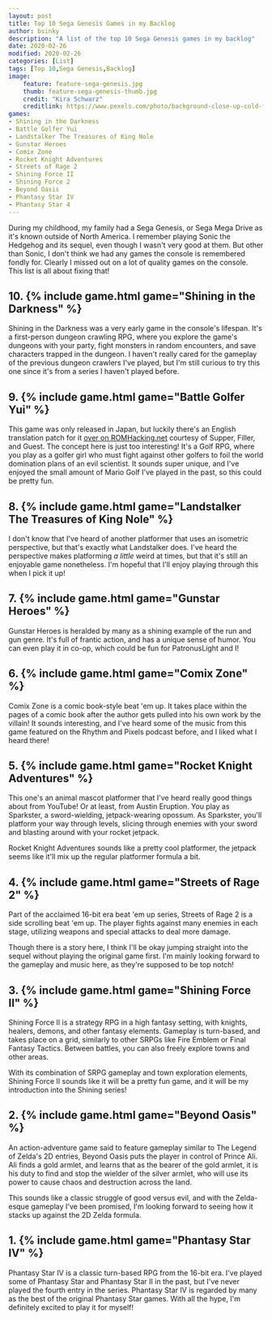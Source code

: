 ```yaml
---
layout: post
title: Top 10 Sega Genesis Games in my Backlog
author: bsinky
description: "A list of the top 10 Sega Genesis games in my backlog"
date: 2020-02-26
modified: 2020-02-26
categories: [List]
tags: [Top 10,Sega Genesis,Backlog]
image:
    feature: feature-sega-genesis.jpg
    thumb: feature-sega-genesis-thumb.jpg
    credit: "Kira Schwarz"
    creditlink: https://www.pexels.com/photo/background-close-up-cold-freeze-1451484/
games:
- Shining in the Darkness
- Battle Golfer Yui
- Landstalker The Treasures of King Nole
- Gunstar Heroes
- Comix Zone
- Rocket Knight Adventures
- Streets of Rage 2
- Shining Force II
- Shining Force 2
- Beyond Oasis
- Phantasy Star IV
- Phantasy Star 4
---
```


During my childhood, my family had a Sega Genesis, or Sega Mega Drive as it's
known outside of North America. I remember playing Sonic the Hedgehog and its
sequel, even though I wasn't very good at them. But other than Sonic, I don't
think we had any games the console is remembered fondly for. Clearly I missed
out on a lot of quality games on the console. This list is all about fixing
that!

<!--more-->

## 10. {% include game.html game="Shining in the Darkness" %}

Shining in the Darkness was a very early game in the console's lifespan. It's a
first-person dungeon crawling RPG, where you explore the game's dungeons with
your party, fight monsters in random encounters, and save characters trapped in
the dungeon. I haven't really cared for the gameplay of the previous dungeon
crawlers I've played, but I'm still curious to try this one since it's from a
series I haven't played before.

## 9. {% include game.html game="Battle Golfer Yui" %}

This game was only released in Japan, but luckily there's an English translation
patch for it [over on
ROMHacking.net](https://www.romhacking.net/translations/3364/) courtesy of
Supper, Filler, and Guest. The concept here is just too interesting! It's a Golf
RPG, where you play as a golfer girl who must fight against other golfers to
foil the world domination plans of an evil scientist. It sounds super unique,
and I've enjoyed the small amount of Mario Golf I've played in the past, so this
could be pretty fun.

## 8. {% include game.html game="Landstalker The Treasures of King Nole" %}

I don't know that I've heard of another platformer that uses an isometric
perspective, but that's exactly what Landstalker does. I've heard the
perspective makes platforming *a little* weird at times, but that it's still an
enjoyable game nonetheless. I'm hopeful that I'll enjoy playing through this
when I pick it up!

## 7. {% include game.html game="Gunstar Heroes" %}

Gunstar Heroes is heralded by many as a shining example of the run and gun
genre. It's full of frantic action, and has a unique sense of humor. You can
even play it in co-op, which could be fun for PatronusLight and I!

## 6. {% include game.html game="Comix Zone" %}

Comix Zone is a comic book-style beat 'em up. It takes place within the pages of
a comic book after the author gets pulled into his own work by the villain! It
sounds interesting, and I've heard some of the music from this game featured on
the Rhythm and Pixels podcast before, and I liked what I heard there!

## 5. {% include game.html game="Rocket Knight Adventures" %}

This one's an animal mascot platformer that I've heard really good things about
from YouTube! Or at least, from Austin Eruption. You play as Sparkster, a
sword-wielding, jetpack-wearing opossum. As Sparkster, you'll platform your way
through levels, slicing through enemies with your sword and blasting around with
your rocket jetpack.
 
Rocket Knight Adventures sounds like a pretty cool platformer, the jetpack seems
like it'll mix up the regular platformer formula a bit.

## 4. {% include game.html game="Streets of Rage 2" %}

Part of the acclaimed 16-bit era beat 'em up series, Streets of Rage 2 is a side
scrolling beat 'em up. The player fights against many enemies in each stage,
utilizing weapons and special attacks to deal more damage.

Though there is a story here, I think I'll be okay jumping straight into the
sequel without playing the original game first. I'm mainly looking forward to
the gameplay and music here, as they're supposed to be top notch!

## 3. {% include game.html game="Shining Force II" %}

Shining Force II is a strategy RPG in a high fantasy setting, with knights,
healers, demons, and other fantasy elements. Gameplay is turn-based, and takes
place on a grid, similarly to other SRPGs like Fire Emblem or Final Fantasy
Tactics. Between battles, you can also freely explore towns and other areas.

With its combination of SRPG gameplay and town exploration elements, Shining
Force II sounds like it will be a pretty fun game, and it will be my
introduction into the Shining series!

## 2. {% include game.html game="Beyond Oasis" %}

An action-adventure game said to feature gameplay similar to The Legend of
Zelda's 2D entries, Beyond Oasis puts the player in control of Prince Ali. Ali
finds a gold armlet, and learns that as the bearer of the gold armlet, it is his
duty to find and stop the wielder of the silver armlet, who will use its power
to cause chaos and destruction across the land.

This sounds like a classic struggle of good versus evil, and with the
Zelda-esque gameplay I've been promised, I'm looking forward to seeing how it
stacks up against the 2D Zelda formula.

## 1. {% include game.html game="Phantasy Star IV" %}

Phantasy Star IV is a classic turn-based RPG from the 16-bit era. I've played
some of Phantasy Star and Phantasy Star II in the past, but I've never played
the fourth entry in the series. Phantasy Star IV is regarded by many as the best
of the original Phantasy Star games. With all the hype, I'm definitely excited
to play it for myself!
